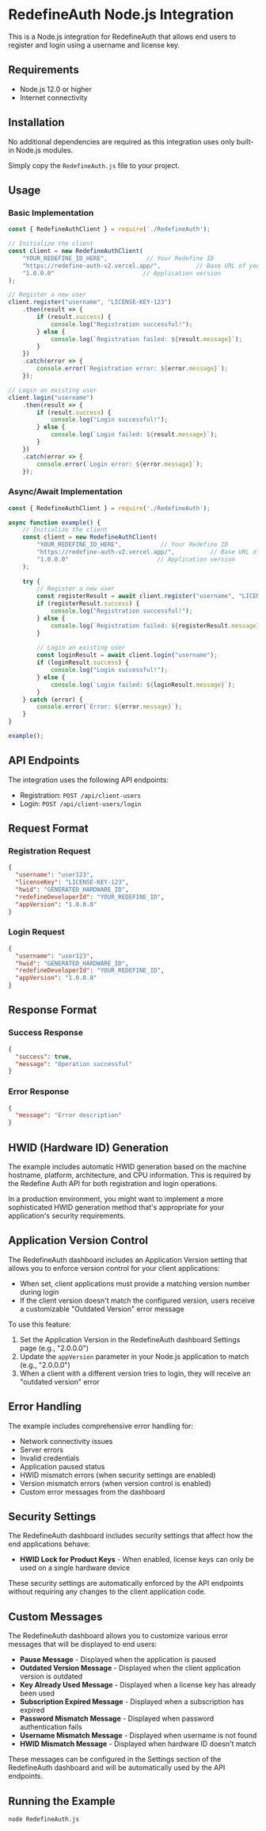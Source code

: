# RedefineAuth Node.js Integration

This is a Node.js integration for RedefineAuth that allows end users to register and login using a username and license key.

## Requirements

- Node.js 12.0 or higher
- Internet connectivity

## Installation

No additional dependencies are required as this integration uses only built-in Node.js modules.

Simply copy the `RedefineAuth.js` file to your project.

## Usage

### Basic Implementation

```javascript
const { RedefineAuthClient } = require('./RedefineAuth');

// Initialize the client
const client = new RedefineAuthClient(
    "YOUR_REDEFINE_ID_HERE",           // Your Redefine ID
    "https://redefine-auth-v2.vercel.app/",          // Base URL of your RedefineAuth deployment
    "1.0.0.0"                         // Application version
);

// Register a new user
client.register("username", "LICENSE-KEY-123")
    .then(result => {
        if (result.success) {
            console.log("Registration successful!");
        } else {
            console.log(`Registration failed: ${result.message}`);
        }
    })
    .catch(error => {
        console.error(`Registration error: ${error.message}`);
    });

// Login an existing user
client.login("username")
    .then(result => {
        if (result.success) {
            console.log("Login successful!");
        } else {
            console.log(`Login failed: ${result.message}`);
        }
    })
    .catch(error => {
        console.error(`Login error: ${error.message}`);
    });
```

### Async/Await Implementation

```javascript
const { RedefineAuthClient } = require('./RedefineAuth');

async function example() {
    // Initialize the client
    const client = new RedefineAuthClient(
        "YOUR_REDEFINE_ID_HERE",           // Your Redefine ID
        "https://redefine-auth-v2.vercel.app/",          // Base URL of your RedefineAuth deployment
        "1.0.0.0"                         // Application version
    );
    
    try {
        // Register a new user
        const registerResult = await client.register("username", "LICENSE-KEY-123");
        if (registerResult.success) {
            console.log("Registration successful!");
        } else {
            console.log(`Registration failed: ${registerResult.message}`);
        }
        
        // Login an existing user
        const loginResult = await client.login("username");
        if (loginResult.success) {
            console.log("Login successful!");
        } else {
            console.log(`Login failed: ${loginResult.message}`);
        }
    } catch (error) {
        console.error(`Error: ${error.message}`);
    }
}

example();
```

## API Endpoints

The integration uses the following API endpoints:

- Registration: `POST /api/client-users`
- Login: `POST /api/client-users/login`

## Request Format

### Registration Request
```json
{
  "username": "user123",
  "licenseKey": "LICENSE-KEY-123",
  "hwid": "GENERATED_HARDWARE_ID",
  "redefineDeveloperId": "YOUR_REDEFINE_ID",
  "appVersion": "1.0.0.0"
}
```

### Login Request
```json
{
  "username": "user123",
  "hwid": "GENERATED_HARDWARE_ID",
  "redefineDeveloperId": "YOUR_REDEFINE_ID",
  "appVersion": "1.0.0.0"
}
```

## Response Format

### Success Response
```json
{
  "success": true,
  "message": "Operation successful"
}
```

### Error Response
```json
{
  "message": "Error description"
}
```

## HWID (Hardware ID) Generation

The example includes automatic HWID generation based on the machine hostname, platform, architecture, and CPU information. This is required by the Redefine Auth API for both registration and login operations.

In a production environment, you might want to implement a more sophisticated HWID generation method that's appropriate for your application's security requirements.

## Application Version Control

The RedefineAuth dashboard includes an Application Version setting that allows you to enforce version control for your client applications:

- When set, client applications must provide a matching version number during login
- If the client version doesn't match the configured version, users receive a customizable "Outdated Version" error message

To use this feature:
1. Set the Application Version in the RedefineAuth dashboard Settings page (e.g., "2.0.0.0")
2. Update the `appVersion` parameter in your Node.js application to match (e.g., "2.0.0.0")
3. When a client with a different version tries to login, they will receive an "outdated version" error

## Error Handling

The example includes comprehensive error handling for:
- Network connectivity issues
- Server errors
- Invalid credentials
- Application paused status
- HWID mismatch errors (when security settings are enabled)
- Version mismatch errors (when version control is enabled)
- Custom error messages from the dashboard

## Security Settings

The RedefineAuth dashboard includes security settings that affect how the end applications behave:

- **HWID Lock for Product Keys** - When enabled, license keys can only be used on a single hardware device

These security settings are automatically enforced by the API endpoints without requiring any changes to the client application code.

## Custom Messages

The RedefineAuth dashboard allows you to customize various error messages that will be displayed to end users:

- **Pause Message** - Displayed when the application is paused
- **Outdated Version Message** - Displayed when the client application version is outdated
- **Key Already Used Message** - Displayed when a license key has already been used
- **Subscription Expired Message** - Displayed when a subscription has expired
- **Password Mismatch Message** - Displayed when password authentication fails
- **Username Mismatch Message** - Displayed when username is not found
- **HWID Mismatch Message** - Displayed when hardware ID doesn't match

These messages can be configured in the Settings section of the RedefineAuth dashboard and will be automatically used by the API endpoints.

## Running the Example

```bash
node RedefineAuth.js
```
